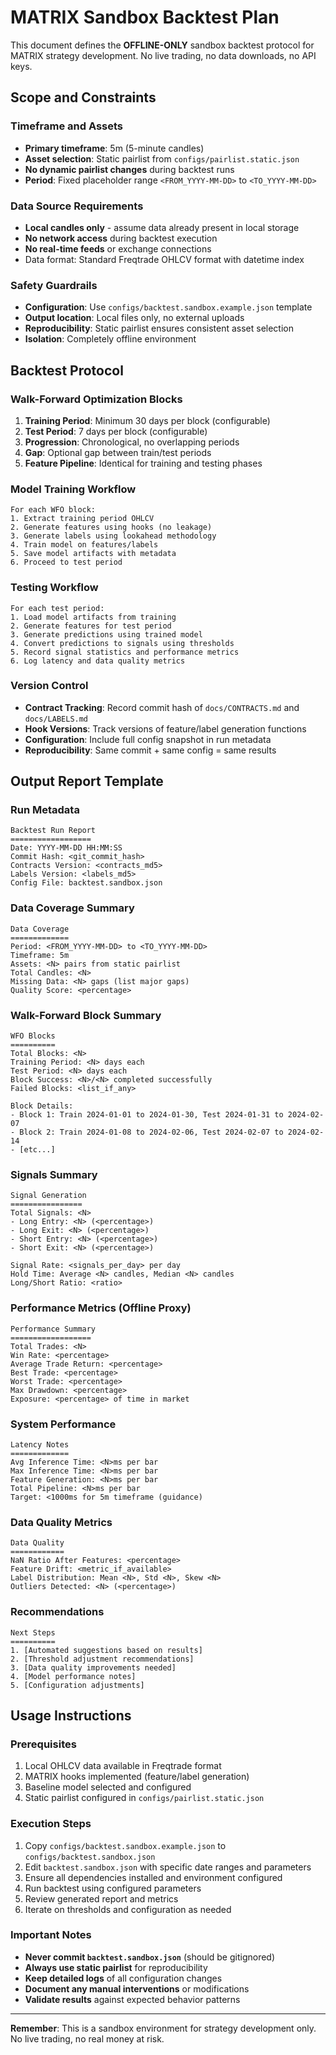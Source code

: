 # MATRIX Sandbox Backtest Plan

This document defines the **OFFLINE-ONLY** sandbox backtest protocol for MATRIX strategy development. No live trading, no data downloads, no API keys.

## Scope and Constraints

### Timeframe and Assets
- **Primary timeframe**: 5m (5-minute candles)
- **Asset selection**: Static pairlist from `configs/pairlist.static.json`
- **No dynamic pairlist changes** during backtest runs
- **Period**: Fixed placeholder range `<FROM_YYYY-MM-DD>` to `<TO_YYYY-MM-DD>`

### Data Source Requirements
- **Local candles only** - assume data already present in local storage
- **No network access** during backtest execution
- **No real-time feeds** or exchange connections
- Data format: Standard Freqtrade OHLCV format with datetime index

### Safety Guardrails
- **Configuration**: Use `configs/backtest.sandbox.example.json` template
- **Output location**: Local files only, no external uploads
- **Reproducibility**: Static pairlist ensures consistent asset selection
- **Isolation**: Completely offline environment

## Backtest Protocol

### Walk-Forward Optimization Blocks
1. **Training Period**: Minimum 30 days per block (configurable)
2. **Test Period**: 7 days per block (configurable)
3. **Progression**: Chronological, no overlapping periods
4. **Gap**: Optional gap between train/test periods
5. **Feature Pipeline**: Identical for training and testing phases

### Model Training Workflow
```
For each WFO block:
1. Extract training period OHLCV
2. Generate features using hooks (no leakage)
3. Generate labels using lookahead methodology
4. Train model on features/labels
5. Save model artifacts with metadata
6. Proceed to test period
```

### Testing Workflow
```
For each test period:
1. Load model artifacts from training
2. Generate features for test period
3. Generate predictions using trained model
4. Convert predictions to signals using thresholds
5. Record signal statistics and performance metrics
6. Log latency and data quality metrics
```

### Version Control
- **Contract Tracking**: Record commit hash of `docs/CONTRACTS.md` and `docs/LABELS.md`
- **Hook Versions**: Track versions of feature/label generation functions
- **Configuration**: Include full config snapshot in run metadata
- **Reproducibility**: Same commit + same config = same results

## Output Report Template

### Run Metadata
```
Backtest Run Report
==================
Date: YYYY-MM-DD HH:MM:SS
Commit Hash: <git_commit_hash>
Contracts Version: <contracts_md5>
Labels Version: <labels_md5>
Config File: backtest.sandbox.json
```

### Data Coverage Summary
```
Data Coverage
=============
Period: <FROM_YYYY-MM-DD> to <TO_YYYY-MM-DD>
Timeframe: 5m
Assets: <N> pairs from static pairlist
Total Candles: <N>
Missing Data: <N> gaps (list major gaps)
Quality Score: <percentage>
```

### Walk-Forward Block Summary
```
WFO Blocks
==========
Total Blocks: <N>
Training Period: <N> days each
Test Period: <N> days each
Block Success: <N>/<N> completed successfully
Failed Blocks: <list_if_any>

Block Details:
- Block 1: Train 2024-01-01 to 2024-01-30, Test 2024-01-31 to 2024-02-07
- Block 2: Train 2024-01-08 to 2024-02-06, Test 2024-02-07 to 2024-02-14
- [etc...]
```

### Signals Summary
```
Signal Generation
================
Total Signals: <N>
- Long Entry: <N> (<percentage>)
- Long Exit: <N> (<percentage>)
- Short Entry: <N> (<percentage>)
- Short Exit: <N> (<percentage>)

Signal Rate: <signals_per_day> per day
Hold Time: Average <N> candles, Median <N> candles
Long/Short Ratio: <ratio>
```

### Performance Metrics (Offline Proxy)
```
Performance Summary
==================
Total Trades: <N>
Win Rate: <percentage>
Average Trade Return: <percentage>
Best Trade: <percentage>
Worst Trade: <percentage>
Max Drawdown: <percentage>
Exposure: <percentage> of time in market
```

### System Performance
```
Latency Notes
=============
Avg Inference Time: <N>ms per bar
Max Inference Time: <N>ms per bar
Feature Generation: <N>ms per bar
Total Pipeline: <N>ms per bar
Target: <1000ms for 5m timeframe (guidance)
```

### Data Quality Metrics
```
Data Quality
============
NaN Ratio After Features: <percentage>
Feature Drift: <metric_if_available>
Label Distribution: Mean <N>, Std <N>, Skew <N>
Outliers Detected: <N> (<percentage>)
```

### Recommendations
```
Next Steps
==========
1. [Automated suggestions based on results]
2. [Threshold adjustment recommendations]
3. [Data quality improvements needed]
4. [Model performance notes]
5. [Configuration adjustments]
```

## Usage Instructions

### Prerequisites
1. Local OHLCV data available in Freqtrade format
2. MATRIX hooks implemented (feature/label generation)
3. Baseline model selected and configured
4. Static pairlist configured in `configs/pairlist.static.json`

### Execution Steps
1. Copy `configs/backtest.sandbox.example.json` to `configs/backtest.sandbox.json`
2. Edit `backtest.sandbox.json` with specific date ranges and parameters
3. Ensure all dependencies installed and environment configured
4. Run backtest using configured parameters
5. Review generated report and metrics
6. Iterate on thresholds and configuration as needed

### Important Notes
- **Never commit `backtest.sandbox.json`** (should be gitignored)
- **Always use static pairlist** for reproducibility
- **Keep detailed logs** of all configuration changes
- **Document any manual interventions** or modifications
- **Validate results** against expected behavior patterns

---

**Remember**: This is a sandbox environment for strategy development only. No live trading, no real money at risk.